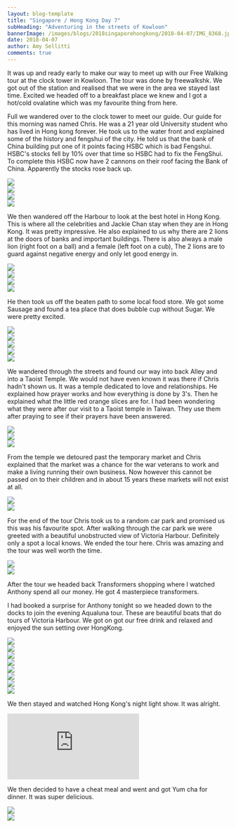 ```yaml
---
layout: blog-template
title: "Singapore / Hong Kong Day 7"
subHeading: "Adventuring in the streets of Kowloon"
bannerImage: /images/blogs/2018singaporehongkong/2018-04-07/IMG_8368.jpg_compressed.JPEG
date: 2018-04-07
author: Amy Sellitti
comments: true
---
```


It was up and ready early to make our way to meet up with our Free Walking tour at the clock tower in Kowloon. The tour was done by freewalkshk. We got out of the station and realised that we were in the area we stayed last time. Excited we headed off to a breakfast place we knew and I got a hot/cold ovalatine which was my favourite thing from here.

Full we wandered over to the clock tower to meet our guide. Our guide for this morning was named Chris. He was a 21 year old University student who has lived in Hong kong forever. He took us to the water front and explained some of the history and fengshui of the city. He told us that the bank of China building put one of it points facing HSBC which is bad Fengshui. HSBC's stocks fell by 10% over that time so HSBC had to fix the FengShui. To complete this HSBC now have 2 cannons on their roof facing the Bank of China. Apparently the stocks rose back up.

<div class="center-image"><img src="/images/blogs/2018singaporehongkong/2018-04-07/IMG_8267.jpg_compressed.JPEG" /></div>
<div class="center-image"><img src="/images/blogs/2018singaporehongkong/2018-04-07/IMG_8268.jpg_compressed.JPEG" /></div>
<div class="center-image"><img src="/images/blogs/2018singaporehongkong/2018-04-07/IMG_8274.jpg_compressed.JPEG" /></div>
<div class="center-image"><img src="/images/blogs/2018singaporehongkong/2018-04-07/IMG_8275.jpg_compressed.JPEG" /></div>

We then wandered off the Harbour to look at the best hotel in Hong Kong. This is where all the celebrities and Jackie Chan stay when they are in Hong Kong. It was pretty impressive. He also explained to us why there are 2 lions at the doors of banks and important buildings. There is also always a male lion (right foot on a ball) and a female (left foot on a cub), The 2 lions are to guard against negative energy and only let good energy in.

<div class="center-image"><img src="/images/blogs/2018singaporehongkong/2018-04-07/IMG_8277.jpg_compressed.JPEG" /></div>
<div class="center-image"><img src="/images/blogs/2018singaporehongkong/2018-04-07/IMG_8278.jpg_compressed.JPEG" /></div>
<div class="center-image"><img src="/images/blogs/2018singaporehongkong/2018-04-07/IMG_8280.jpg_compressed.JPEG" /></div>
<div class="center-image"><img src="/images/blogs/2018singaporehongkong/2018-04-07/IMG_8282.jpg_compressed.JPEG" /></div>

He then took us off the beaten path to some local food store. We got some Sausage and found a tea place that does bubble cup without Sugar. We were pretty excited.

<div class="center-image"><img src="/images/blogs/2018singaporehongkong/2018-04-07/IMG_8285.jpg_compressed.JPEG" /></div>
<div class="center-image"><img src="/images/blogs/2018singaporehongkong/2018-04-07/IMG_8287.jpg_compressed.JPEG" /></div>
<div class="center-image"><img src="/images/blogs/2018singaporehongkong/2018-04-07/IMG_8288.jpg_compressed.JPEG" /></div>
<div class="center-image"><img src="/images/blogs/2018singaporehongkong/2018-04-07/IMG_8290.jpg_compressed.JPEG" /></div>
<div class="center-image"><img src="/images/blogs/2018singaporehongkong/2018-04-07/IMG_8294.jpg_compressed.JPEG" /></div>

We wandered through the streets and found our way into back Alley and into a Taoist Temple. We would not have even known it was there if Chris hadn't shown us. It was a temple dedicated to love and relationships. He explained how prayer works and how everything is done by 3's. Then he explained what the little red orange slices are for. I had been wondering what they were after our visit to a Taoist temple in Taiwan. They use them after praying to see if their prayers have been answered.

<div class="center-image"><img src="/images/blogs/2018singaporehongkong/2018-04-07/IMG_8295.jpg_compressed.JPEG" /></div>
<div class="center-image"><img src="/images/blogs/2018singaporehongkong/2018-04-07/IMG_8296.jpg_compressed.JPEG" /></div>
<div class="center-image"><img src="/images/blogs/2018singaporehongkong/2018-04-07/IMG_8297.jpg_compressed.JPEG" /></div>

From the temple we detoured past the temporary market and Chris explained that the market was a chance for the war veterans to work and make a living running their own business. Now however this cannot be passed on to their children and in about 15 years these markets will not exist at all.

<div class="center-image"><img src="/images/blogs/2018singaporehongkong/2018-04-07/IMG_8299.jpg_compressed.JPEG" /></div>
<div class="center-image"><img src="/images/blogs/2018singaporehongkong/2018-04-07/IMG_8300.jpg_compressed.JPEG" /></div>

For the end of the tour Chris took us to a random car park and promised us this was his favourite spot. After walking through the car park we were greeted with a beautiful unobstructed view of Victoria Harbour. Definitely only a spot a local knows. We ended the tour here. Chris was amazing and the tour was well worth the time.

<div class="center-image"><img src="/images/blogs/2018singaporehongkong/2018-04-07/IMG_8303.jpg_compressed.JPEG" /></div>
<div class="center-image"><img src="/images/blogs/2018singaporehongkong/2018-04-07/IMG_8308.jpg_compressed.JPEG" /></div>

After the tour we headed back Transformers shopping where I watched Anthony spend all our money. He got 4 masterpiece transformers.

I had booked a surprise for Anthony tonight so we headed down to the docks to join the evening Aqualuna tour. These are beautiful boats that do tours of Victoria Harbour. We got on got our free drink and relaxed and enjoyed the sun setting over HongKong.

<div class="center-image"><img src="/images/blogs/2018singaporehongkong/2018-04-07/IMG_8322.jpg_compressed.JPEG" /></div>
<div class="center-image"><img src="/images/blogs/2018singaporehongkong/2018-04-07/IMG_8329.jpg_compressed.JPEG" /></div>
<div class="center-image"><img src="/images/blogs/2018singaporehongkong/2018-04-07/IMG_8337.jpg_compressed.JPEG" /></div>
<div class="center-image"><img src="/images/blogs/2018singaporehongkong/2018-04-07/IMG_8354.jpg_compressed.JPEG" /></div>
<div class="center-image"><img src="/images/blogs/2018singaporehongkong/2018-04-07/IMG_8368.jpg_compressed.JPEG" /></div>
<div class="center-image"><img src="/images/blogs/2018singaporehongkong/2018-04-07/IMG_8372.jpg_compressed.JPEG" /></div>
<div class="center-image"><img src="/images/blogs/2018singaporehongkong/2018-04-07/IMG_8379.jpg_compressed.JPEG" /></div>
<div class="center-image"><img src="/images/blogs/2018singaporehongkong/2018-04-07/IMG_8390.jpg_compressed.JPEG" /></div>

We then stayed and watched Hong Kong's night light show. It was alright.

<div class="center-video"><iframe src="https://www.youtube.com/embed/7iIyfSXinpg" frameborder="0" allow="autoplay; encrypted-media" allowfullscreen></iframe></div>

We then decided to have a cheat meal and went and got Yum cha for dinner. It was super delicious.

<div class="center-image"><img src="/images/blogs/2018singaporehongkong/2018-04-07/IMG_8415.jpg_compressed.JPEG" /></div>
<div class="center-image"><img src="/images/blogs/2018singaporehongkong/2018-04-07/IMG_8418.jpg_compressed.JPEG" /></div>
